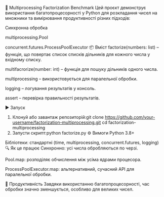 🧮 Multiprocessing Factorization Benchmark
Цей проєкт демонструє використання багатопроцесорності у Python для розкладання чисел на множники та вимірювання продуктивності різних підходів:

Синхронна обробка

multiprocessing.Pool

concurrent.futures.ProcessPoolExecutor
📦 Вміст
factorize(numbers: list) – функція, що повертає список списків дільників для кожного числа у вхідному списку.

multifacrorize(number: int) – функція для пошуку дільників одного числа.

multiprocessing – використовується для паралельної обробки.

logging – логування результатів у консоль.

assert – перевірка правильності результатів.

▶️ Запуск
1. Клонуй або завантаж репозиторій:git clone https://github.com/your-username/factorization-multiprocessing.git
cd factorization-multiprocessing
2. Запусти скрипт:python factorize.py
⚙️ Вимоги
Python 3.8+

Бібліотеки: стандартні (time, multiprocessing, concurrent.futures, logging)
🔍 Як це працює
Синхронно: усі числа обробляються по черзі.

Pool.map: розподіляє обчислення між усіма ядрами процесора.

ProcessPoolExecutor.map: альтернативний, сучасний API для паралельної обробки.

🚀 Продуктивність
Завдяки використанню багатопроцесорності, час обробки значно зменшується, особливо для великих чисел.

